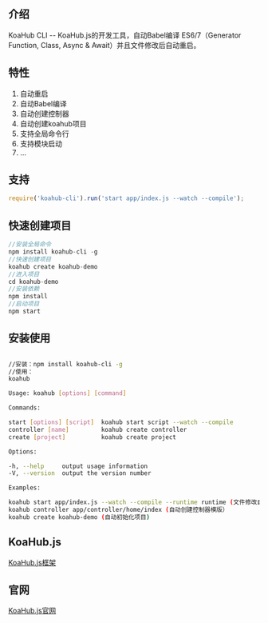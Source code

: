 ## 介绍

KoaHub CLI -- KoaHub.js的开发工具，自动Babel编译 ES6/7（Generator Function, Class, Async & Await）并且文件修改后自动重启。

## 特性
1. ​自动重启
2. 自动Babel编译
3. 自动创建控制器
4. 自动创建koahub项目
5. 支持全局命令行
6. 支持模块启动
7. ...

## 支持
```js
require('koahub-cli').run('start app/index.js --watch --compile');
```

## 快速创建项目

```javascript
//安装全局命令
npm install koahub-cli -g
//快速创建项目
koahub create koahub-demo
//进入项目
cd koahub-demo
//安装依赖
npm install
//启动项目
npm start
```

## 安装使用

```sh

//安装：npm install koahub-cli -g
//使用：
koahub

Usage: koahub [options] [command]

Commands:

start [options] [script]  koahub start script --watch --compile
controller [name]         koahub create controller
create [project]          koahub create project

Options:

-h, --help     output usage information
-V, --version  output the version number

Examples:

koahub start app/index.js --watch --compile --runtime runtime (文件修改自动编译到runtime并且重启）
koahub controller app/controller/home/index (自动创建控制器模版）
koahub create koahub-demo (自动初始化项目)
```


## KoaHub.js
[KoaHub.js框架](https://github.com/koahubjs/koahub)

## 官网
[KoaHub.js官网](http://js.koahub.com)